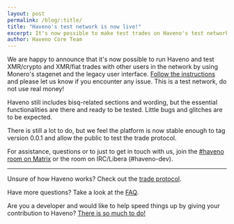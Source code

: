 ```yaml
---
layout: post
permalink: /blog/:title/
title: "Haveno's test network is now live!"
excerpt: It's now possible to make test trades on Haveno's test network with other users
author: Haveno Core Team
---
```


We are happy to announce that it's now possible to run Haveno and test XMR/crypto and XMR/fiat trades with other users in the network by using Monero's stagenet and the legacy user interface. [Follow the instructions](https://github.com/haveno-dex/haveno/blob/master/docs/installing.md) and please let us know if you encounter any issue. This is a test network, do not use real money!

Haveno still includes bisq-related sections and wording, but the essential functionalities are there and ready to be tested. Little bugs and glitches are to be expected.

There is still a lot to do, but we feel the platform is now stable enough to tag version 0.0.1 and allow the public to test the trade protocol.

For assistance, questions or to just to get in touch with us, join the [#haveno room on Matrix](https://matrix.to/#/#haveno:haveno.network) or the room on IRC/Libera (#haveno-dev).

---

Unsure of how Haveno works? Check out the [trade protocol](https://github.com/haveno-dex/haveno/blob/master/docs/trade_protocol/trade-protocol.md).

Have more questions? Take a look at the [FAQ](https://haveno.exchange/faq/).

Are you a developer and would like to help speed things up by giving your contribution to Haveno? [There is so much to do!](https://github.com/haveno-dex/haveno/issues)